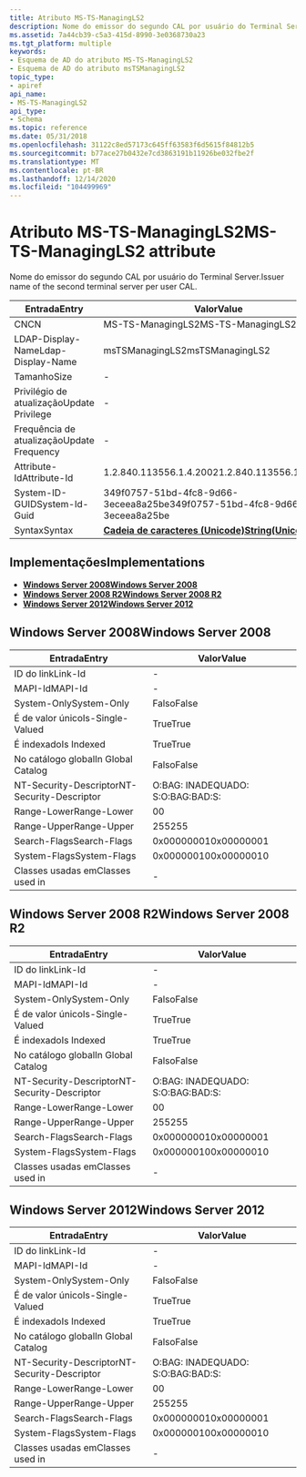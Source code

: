 ```yaml
---
title: Atributo MS-TS-ManagingLS2
description: Nome do emissor do segundo CAL por usuário do Terminal Server.
ms.assetid: 7a44cb39-c5a3-415d-8990-3e0368730a23
ms.tgt_platform: multiple
keywords:
- Esquema de AD do atributo MS-TS-ManagingLS2
- Esquema de AD do atributo msTSManagingLS2
topic_type:
- apiref
api_name:
- MS-TS-ManagingLS2
api_type:
- Schema
ms.topic: reference
ms.date: 05/31/2018
ms.openlocfilehash: 31122c8ed57173c645ff63583f6d5615f84812b5
ms.sourcegitcommit: b77ace27b0432e7cd3863191b11926be032fbe2f
ms.translationtype: MT
ms.contentlocale: pt-BR
ms.lasthandoff: 12/14/2020
ms.locfileid: "104499969"
---
```

# <a name="ms-ts-managingls2-attribute"></a><span data-ttu-id="87ba6-105">Atributo MS-TS-ManagingLS2</span><span class="sxs-lookup"><span data-stu-id="87ba6-105">MS-TS-ManagingLS2 attribute</span></span>

<span data-ttu-id="87ba6-106">Nome do emissor do segundo CAL por usuário do Terminal Server.</span><span class="sxs-lookup"><span data-stu-id="87ba6-106">Issuer name of the second terminal server per user CAL.</span></span>



| <span data-ttu-id="87ba6-107">Entrada</span><span class="sxs-lookup"><span data-stu-id="87ba6-107">Entry</span></span> | <span data-ttu-id="87ba6-108">Valor</span><span class="sxs-lookup"><span data-stu-id="87ba6-108">Value</span></span> |
|-------------------|---------------------------------------------|
| <span data-ttu-id="87ba6-109">CN</span><span class="sxs-lookup"><span data-stu-id="87ba6-109">CN</span></span>                | <span data-ttu-id="87ba6-110">MS-TS-ManagingLS2</span><span class="sxs-lookup"><span data-stu-id="87ba6-110">MS-TS-ManagingLS2</span></span>                           |
| <span data-ttu-id="87ba6-111">LDAP-Display-Name</span><span class="sxs-lookup"><span data-stu-id="87ba6-111">Ldap-Display-Name</span></span> | <span data-ttu-id="87ba6-112">msTSManagingLS2</span><span class="sxs-lookup"><span data-stu-id="87ba6-112">msTSManagingLS2</span></span>                             |
| <span data-ttu-id="87ba6-113">Tamanho</span><span class="sxs-lookup"><span data-stu-id="87ba6-113">Size</span></span>              | \-                                          |
| <span data-ttu-id="87ba6-114">Privilégio de atualização</span><span class="sxs-lookup"><span data-stu-id="87ba6-114">Update Privilege</span></span>  | \-                                          |
| <span data-ttu-id="87ba6-115">Frequência de atualização</span><span class="sxs-lookup"><span data-stu-id="87ba6-115">Update Frequency</span></span>  | \-                                          |
| <span data-ttu-id="87ba6-116">Attribute-Id</span><span class="sxs-lookup"><span data-stu-id="87ba6-116">Attribute-Id</span></span>      | <span data-ttu-id="87ba6-117">1.2.840.113556.1.4.2002</span><span class="sxs-lookup"><span data-stu-id="87ba6-117">1.2.840.113556.1.4.2002</span></span>                     |
| <span data-ttu-id="87ba6-118">System-ID-GUID</span><span class="sxs-lookup"><span data-stu-id="87ba6-118">System-Id-Guid</span></span>    | <span data-ttu-id="87ba6-119">349f0757-51bd-4fc8-9d66-3eceea8a25be</span><span class="sxs-lookup"><span data-stu-id="87ba6-119">349f0757-51bd-4fc8-9d66-3eceea8a25be</span></span>        |
| <span data-ttu-id="87ba6-120">Syntax</span><span class="sxs-lookup"><span data-stu-id="87ba6-120">Syntax</span></span>            | [<span data-ttu-id="87ba6-121">**Cadeia de caracteres (Unicode)**</span><span class="sxs-lookup"><span data-stu-id="87ba6-121">**String(Unicode)**</span></span>](s-string-unicode.md) |



## <a name="implementations"></a><span data-ttu-id="87ba6-122">Implementações</span><span class="sxs-lookup"><span data-stu-id="87ba6-122">Implementations</span></span>

-   [<span data-ttu-id="87ba6-123">**Windows Server 2008**</span><span class="sxs-lookup"><span data-stu-id="87ba6-123">**Windows Server 2008**</span></span>](#windows-server-2008)
-   [<span data-ttu-id="87ba6-124">**Windows Server 2008 R2**</span><span class="sxs-lookup"><span data-stu-id="87ba6-124">**Windows Server 2008 R2**</span></span>](#windows-server-2008-r2)
-   [<span data-ttu-id="87ba6-125">**Windows Server 2012**</span><span class="sxs-lookup"><span data-stu-id="87ba6-125">**Windows Server 2012**</span></span>](#windows-server-2012)

## <a name="windows-server-2008"></a><span data-ttu-id="87ba6-126">Windows Server 2008</span><span class="sxs-lookup"><span data-stu-id="87ba6-126">Windows Server 2008</span></span>



| <span data-ttu-id="87ba6-127">Entrada</span><span class="sxs-lookup"><span data-stu-id="87ba6-127">Entry</span></span> | <span data-ttu-id="87ba6-128">Valor</span><span class="sxs-lookup"><span data-stu-id="87ba6-128">Value</span></span> |
|------------------------|--------------|
| <span data-ttu-id="87ba6-129">ID do link</span><span class="sxs-lookup"><span data-stu-id="87ba6-129">Link-Id</span></span>                | \-           |
| <span data-ttu-id="87ba6-130">MAPI-Id</span><span class="sxs-lookup"><span data-stu-id="87ba6-130">MAPI-Id</span></span>                | \-           |
| <span data-ttu-id="87ba6-131">System-Only</span><span class="sxs-lookup"><span data-stu-id="87ba6-131">System-Only</span></span>            | <span data-ttu-id="87ba6-132">Falso</span><span class="sxs-lookup"><span data-stu-id="87ba6-132">False</span></span>        |
| <span data-ttu-id="87ba6-133">É de valor único</span><span class="sxs-lookup"><span data-stu-id="87ba6-133">Is-Single-Valued</span></span>       | <span data-ttu-id="87ba6-134">True</span><span class="sxs-lookup"><span data-stu-id="87ba6-134">True</span></span>         |
| <span data-ttu-id="87ba6-135">É indexado</span><span class="sxs-lookup"><span data-stu-id="87ba6-135">Is Indexed</span></span>             | <span data-ttu-id="87ba6-136">True</span><span class="sxs-lookup"><span data-stu-id="87ba6-136">True</span></span>         |
| <span data-ttu-id="87ba6-137">No catálogo global</span><span class="sxs-lookup"><span data-stu-id="87ba6-137">In Global Catalog</span></span>      | <span data-ttu-id="87ba6-138">Falso</span><span class="sxs-lookup"><span data-stu-id="87ba6-138">False</span></span>        |
| <span data-ttu-id="87ba6-139">NT-Security-Descriptor</span><span class="sxs-lookup"><span data-stu-id="87ba6-139">NT-Security-Descriptor</span></span> | <span data-ttu-id="87ba6-140">O:BAG: INADEQUADO: S:</span><span class="sxs-lookup"><span data-stu-id="87ba6-140">O:BAG:BAD:S:</span></span> |
| <span data-ttu-id="87ba6-141">Range-Lower</span><span class="sxs-lookup"><span data-stu-id="87ba6-141">Range-Lower</span></span>            | <span data-ttu-id="87ba6-142">0</span><span class="sxs-lookup"><span data-stu-id="87ba6-142">0</span></span>            |
| <span data-ttu-id="87ba6-143">Range-Upper</span><span class="sxs-lookup"><span data-stu-id="87ba6-143">Range-Upper</span></span>            | <span data-ttu-id="87ba6-144">255</span><span class="sxs-lookup"><span data-stu-id="87ba6-144">255</span></span>          |
| <span data-ttu-id="87ba6-145">Search-Flags</span><span class="sxs-lookup"><span data-stu-id="87ba6-145">Search-Flags</span></span>           | <span data-ttu-id="87ba6-146">0x00000001</span><span class="sxs-lookup"><span data-stu-id="87ba6-146">0x00000001</span></span>   |
| <span data-ttu-id="87ba6-147">System-Flags</span><span class="sxs-lookup"><span data-stu-id="87ba6-147">System-Flags</span></span>           | <span data-ttu-id="87ba6-148">0x00000010</span><span class="sxs-lookup"><span data-stu-id="87ba6-148">0x00000010</span></span>   |
| <span data-ttu-id="87ba6-149">Classes usadas em</span><span class="sxs-lookup"><span data-stu-id="87ba6-149">Classes used in</span></span>        | \-           |



## <a name="windows-server-2008-r2"></a><span data-ttu-id="87ba6-150">Windows Server 2008 R2</span><span class="sxs-lookup"><span data-stu-id="87ba6-150">Windows Server 2008 R2</span></span>



| <span data-ttu-id="87ba6-151">Entrada</span><span class="sxs-lookup"><span data-stu-id="87ba6-151">Entry</span></span> | <span data-ttu-id="87ba6-152">Valor</span><span class="sxs-lookup"><span data-stu-id="87ba6-152">Value</span></span> |
|------------------------|--------------|
| <span data-ttu-id="87ba6-153">ID do link</span><span class="sxs-lookup"><span data-stu-id="87ba6-153">Link-Id</span></span>                | \-           |
| <span data-ttu-id="87ba6-154">MAPI-Id</span><span class="sxs-lookup"><span data-stu-id="87ba6-154">MAPI-Id</span></span>                | \-           |
| <span data-ttu-id="87ba6-155">System-Only</span><span class="sxs-lookup"><span data-stu-id="87ba6-155">System-Only</span></span>            | <span data-ttu-id="87ba6-156">Falso</span><span class="sxs-lookup"><span data-stu-id="87ba6-156">False</span></span>        |
| <span data-ttu-id="87ba6-157">É de valor único</span><span class="sxs-lookup"><span data-stu-id="87ba6-157">Is-Single-Valued</span></span>       | <span data-ttu-id="87ba6-158">True</span><span class="sxs-lookup"><span data-stu-id="87ba6-158">True</span></span>         |
| <span data-ttu-id="87ba6-159">É indexado</span><span class="sxs-lookup"><span data-stu-id="87ba6-159">Is Indexed</span></span>             | <span data-ttu-id="87ba6-160">True</span><span class="sxs-lookup"><span data-stu-id="87ba6-160">True</span></span>         |
| <span data-ttu-id="87ba6-161">No catálogo global</span><span class="sxs-lookup"><span data-stu-id="87ba6-161">In Global Catalog</span></span>      | <span data-ttu-id="87ba6-162">Falso</span><span class="sxs-lookup"><span data-stu-id="87ba6-162">False</span></span>        |
| <span data-ttu-id="87ba6-163">NT-Security-Descriptor</span><span class="sxs-lookup"><span data-stu-id="87ba6-163">NT-Security-Descriptor</span></span> | <span data-ttu-id="87ba6-164">O:BAG: INADEQUADO: S:</span><span class="sxs-lookup"><span data-stu-id="87ba6-164">O:BAG:BAD:S:</span></span> |
| <span data-ttu-id="87ba6-165">Range-Lower</span><span class="sxs-lookup"><span data-stu-id="87ba6-165">Range-Lower</span></span>            | <span data-ttu-id="87ba6-166">0</span><span class="sxs-lookup"><span data-stu-id="87ba6-166">0</span></span>            |
| <span data-ttu-id="87ba6-167">Range-Upper</span><span class="sxs-lookup"><span data-stu-id="87ba6-167">Range-Upper</span></span>            | <span data-ttu-id="87ba6-168">255</span><span class="sxs-lookup"><span data-stu-id="87ba6-168">255</span></span>          |
| <span data-ttu-id="87ba6-169">Search-Flags</span><span class="sxs-lookup"><span data-stu-id="87ba6-169">Search-Flags</span></span>           | <span data-ttu-id="87ba6-170">0x00000001</span><span class="sxs-lookup"><span data-stu-id="87ba6-170">0x00000001</span></span>   |
| <span data-ttu-id="87ba6-171">System-Flags</span><span class="sxs-lookup"><span data-stu-id="87ba6-171">System-Flags</span></span>           | <span data-ttu-id="87ba6-172">0x00000010</span><span class="sxs-lookup"><span data-stu-id="87ba6-172">0x00000010</span></span>   |
| <span data-ttu-id="87ba6-173">Classes usadas em</span><span class="sxs-lookup"><span data-stu-id="87ba6-173">Classes used in</span></span>        | \-           |



## <a name="windows-server-2012"></a><span data-ttu-id="87ba6-174">Windows Server 2012</span><span class="sxs-lookup"><span data-stu-id="87ba6-174">Windows Server 2012</span></span>



| <span data-ttu-id="87ba6-175">Entrada</span><span class="sxs-lookup"><span data-stu-id="87ba6-175">Entry</span></span> | <span data-ttu-id="87ba6-176">Valor</span><span class="sxs-lookup"><span data-stu-id="87ba6-176">Value</span></span> |
|------------------------|--------------|
| <span data-ttu-id="87ba6-177">ID do link</span><span class="sxs-lookup"><span data-stu-id="87ba6-177">Link-Id</span></span>                | \-           |
| <span data-ttu-id="87ba6-178">MAPI-Id</span><span class="sxs-lookup"><span data-stu-id="87ba6-178">MAPI-Id</span></span>                | \-           |
| <span data-ttu-id="87ba6-179">System-Only</span><span class="sxs-lookup"><span data-stu-id="87ba6-179">System-Only</span></span>            | <span data-ttu-id="87ba6-180">Falso</span><span class="sxs-lookup"><span data-stu-id="87ba6-180">False</span></span>        |
| <span data-ttu-id="87ba6-181">É de valor único</span><span class="sxs-lookup"><span data-stu-id="87ba6-181">Is-Single-Valued</span></span>       | <span data-ttu-id="87ba6-182">True</span><span class="sxs-lookup"><span data-stu-id="87ba6-182">True</span></span>         |
| <span data-ttu-id="87ba6-183">É indexado</span><span class="sxs-lookup"><span data-stu-id="87ba6-183">Is Indexed</span></span>             | <span data-ttu-id="87ba6-184">True</span><span class="sxs-lookup"><span data-stu-id="87ba6-184">True</span></span>         |
| <span data-ttu-id="87ba6-185">No catálogo global</span><span class="sxs-lookup"><span data-stu-id="87ba6-185">In Global Catalog</span></span>      | <span data-ttu-id="87ba6-186">Falso</span><span class="sxs-lookup"><span data-stu-id="87ba6-186">False</span></span>        |
| <span data-ttu-id="87ba6-187">NT-Security-Descriptor</span><span class="sxs-lookup"><span data-stu-id="87ba6-187">NT-Security-Descriptor</span></span> | <span data-ttu-id="87ba6-188">O:BAG: INADEQUADO: S:</span><span class="sxs-lookup"><span data-stu-id="87ba6-188">O:BAG:BAD:S:</span></span> |
| <span data-ttu-id="87ba6-189">Range-Lower</span><span class="sxs-lookup"><span data-stu-id="87ba6-189">Range-Lower</span></span>            | <span data-ttu-id="87ba6-190">0</span><span class="sxs-lookup"><span data-stu-id="87ba6-190">0</span></span>            |
| <span data-ttu-id="87ba6-191">Range-Upper</span><span class="sxs-lookup"><span data-stu-id="87ba6-191">Range-Upper</span></span>            | <span data-ttu-id="87ba6-192">255</span><span class="sxs-lookup"><span data-stu-id="87ba6-192">255</span></span>          |
| <span data-ttu-id="87ba6-193">Search-Flags</span><span class="sxs-lookup"><span data-stu-id="87ba6-193">Search-Flags</span></span>           | <span data-ttu-id="87ba6-194">0x00000001</span><span class="sxs-lookup"><span data-stu-id="87ba6-194">0x00000001</span></span>   |
| <span data-ttu-id="87ba6-195">System-Flags</span><span class="sxs-lookup"><span data-stu-id="87ba6-195">System-Flags</span></span>           | <span data-ttu-id="87ba6-196">0x00000010</span><span class="sxs-lookup"><span data-stu-id="87ba6-196">0x00000010</span></span>   |
| <span data-ttu-id="87ba6-197">Classes usadas em</span><span class="sxs-lookup"><span data-stu-id="87ba6-197">Classes used in</span></span>        | \-           |



 

 




